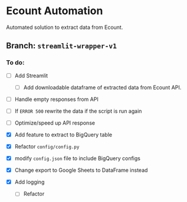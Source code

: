 # Ecount Automation
Automated solution to extract data from Ecount.

## Branch: `streamlit-wrapper-v1`

### To do:

- [ ] Add Streamlit
    - [ ] Add downloadable dataframe of extracted data from Ecount API.

- [ ] Handle empty responses from API

- [ ] If `ERROR 500` rewrite the data if the script is run again

- [ ] Optimize/speed up API response

- [x] Add feature to extract to BigQuery table

- [x] Refactor `config/config.py`

- [x] modify `config.json` file to include BigQuery configs

- [x] Change export to Google Sheets to DataFrame instead

- [x] Add logging

    - [ ] Refactor